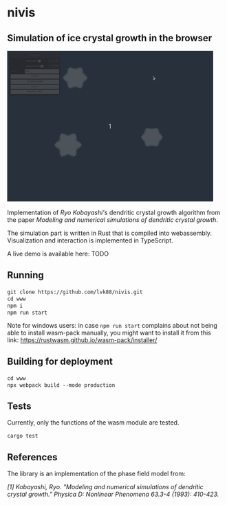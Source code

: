 # nivis
## Simulation of ice crystal growth in the browser

![nivis](assets/nivis_demo.gif)

Implementation of _Ryo Kobayashi's_ dendritic crystal growth algorithm from the paper _Modeling and numerical simulations of dendritic crystal growth_.

The simulation part is written in Rust that is compiled into webassembly. Visualization and interaction is implemented in TypeScript.

A live demo is available here: TODO

## Running

```
git clone https://github.com/lvk88/nivis.git
cd www
npm i
npm run start
```

Note for windows users: in case `npm run start` complains about not being able to install wasm-pack manually, you might want to install it from this link:
https://rustwasm.github.io/wasm-pack/installer/

## Building for deployment

```
cd www
npx webpack build --mode production
```

## Tests

Currently, only the functions of the wasm module are tested.

```
cargo test
```

## References

The library is an implementation of the phase field model from:

_[1] Kobayashi, Ryo. "Modeling and numerical simulations of dendritic crystal growth." Physica D: Nonlinear Phenomena 63.3-4 (1993): 410-423._
